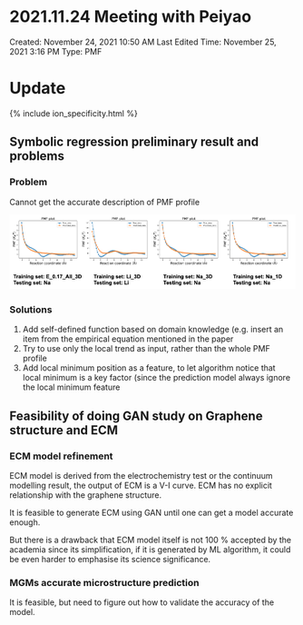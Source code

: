 # 2021.11.24 Meeting with Peiyao

Created: November 24, 2021 10:50 AM
Last Edited Time: November 25, 2021 3:16 PM
Type: PMF

# Update

{% include ion_specificity.html %}

## Symbolic regression preliminary result and problems

### Problem

Cannot get the accurate description of PMF profile

![Symbolic_regression_first_trial](assets/images/Symbolic_regression_first_trial.png)

### Solutions

1. Add self-defined function based on domain knowledge (e.g. insert an item from the empirical equation mentioned in the paper
2. Try to use only the local trend as input, rather than the whole PMF profile
3. Add local minimum position as a feature, to let algorithm notice that local minimum is a key factor (since the prediction model always ignore the local minimum feature

## Feasibility of doing GAN study on Graphene structure and ECM

### ECM model refinement

ECM model is derived from the electrochemistry test or the continuum modelling result, the output of ECM is a V-I curve. ECM has no explicit relationship with the graphene structure.

It is feasible to generate ECM using GAN until one can get a model accurate enough. 

But there is a drawback that ECM model itself is not 100 % accepted by the academia since its simplification, if it is generated by ML algorithm, it could be even harder to emphasise its science significance.

### MGMs accurate microstructure prediction

It is feasible, but need to figure out how to validate the accuracy of the model.